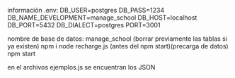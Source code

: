 información .env:
DB_USER=postgres
DB_PASS=1234
DB_NAME_DEVELOPMENT=manage_school
DB_HOST=localhost
DB_PORT=5432
DB_DIALECT=postgres
PORT=3001


nombre de base de datos: manage_school (borrar previamente las tablas si ya existen)
npm i
node recharge.js (antes del npm start)(precarga de datos)
npm start

en el archivos ejemplos.js se encuentran los JSON